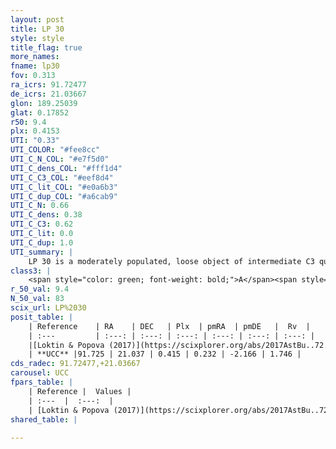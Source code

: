 ```yaml
---
layout: post
title: LP 30
style: style
title_flag: true
more_names: 
fname: lp30
fov: 0.313
ra_icrs: 91.72477
de_icrs: 21.03667
glon: 189.25039
glat: 0.17852
r50: 9.4
plx: 0.4153
UTI: "0.33"
UTI_COLOR: "#fee8cc"
UTI_C_N_COL: "#e7f5d0"
UTI_C_dens_COL: "#fff1d4"
UTI_C_C3_COL: "#eef8d4"
UTI_C_lit_COL: "#e0a6b3"
UTI_C_dup_COL: "#a6cab9"
UTI_C_N: 0.66
UTI_C_dens: 0.38
UTI_C_C3: 0.62
UTI_C_lit: 0.0
UTI_C_dup: 1.0
UTI_summary: |
    LP 30 is a moderately populated, loose object of intermediate C3 quality. It is rarely studied in the literature, with no articles listed in the last 8 years.
class3: |
    <span style="color: green; font-weight: bold;">A</span><span style="color: red; font-weight: bold;">C</span>
r_50_val: 9.4
N_50_val: 83
scix_url: LP%2030
posit_table: |
    | Reference    | RA    | DEC   | Plx  | pmRA  | pmDE   |  Rv  |
    | :---         | :---: | :---: | :---: | :---: | :---: | :---: |
    |[Loktin & Popova (2017)](https://scixplorer.org/abs/2017AstBu..72..257L) | 91.755 | 20.953 | -- | 0.677 | -12.136 | -- |
    | **UCC** |91.725 | 21.037 | 0.415 | 0.232 | -2.166 | 1.746 | 
cds_radec: 91.72477,+21.03667
carousel: UCC
fpars_table: |
    | Reference |  Values |
    | :---  |  :---:  |
    | [Loktin & Popova (2017)](https://scixplorer.org/abs/2017AstBu..72..257L) | `E(B-V)=0.552, Dmod=12.148, logt=8.23` |
shared_table: |
    
---
```

